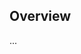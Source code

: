 <!-- Note: Please must use one of our issue templates to file an issue! 🛑 -->
<!-- 👉 https://github.com/JoshuaKGoldberg/create-example/issues/new/choose 👈 -->
<!-- **Issues that should have been filed with a template will be closed without action, and we will ask you to use a template.** -->

<!-- This blank issue template is only for issues that don't fit any of the templates. -->

## Overview

...
